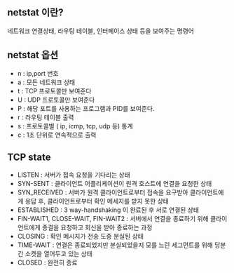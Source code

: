  ## netstat 이란?
 
 네트워크 연결상태, 라우팅 테이블, 인터페이스 상태 등을 보여주는 명령어
 
 
 
 ## netstat 옵션
  - n : ip,port 번호
  - a : 모든 네트워크 상태
  - t : TCP 프로토콜만 보여준다
  - U : UDP 프로토콜만 보여준다
  - P : 해당 포트를 사용하는 프로그램과 PID를 보여준다.
  - r : 라우팅 테이블 출력
  - s : 프로토콜별 ( ip, icmp, tcp, udp 등) 통계
  - c : 1초 단위로 연속적으로 출력



##  TCP state

- LISTEN : 서버가 접속 요청을 기다리는 상태
- SYN-SENT : 클라이언트 어플리케이션이 원격 호스트에 연결을 요청한 상태
- SYN_RECEIVED : 서버가 원격 클라이언트로부터 접속을 요구받아 클라이언트에게 응답 후, 클라이언트로부터 확인 메세지를 받지 못한 상태
- ESTABLISHED : 3 way-handshaking 이 완료된 후 서로 연결된 상태
- FIN-WAIT1, CLOSE-WAIT, FIN-WAIT2 : 서버에서 연결을 종료하기 위해 클라이언트에게 종결을 요청하고 회신을 받아 종료하는 과정
- CLOSING : 확인 메시지가 전송 도중 분실된 상태
- TIME-WAIT : 연결은 종료되었지만 분실되었을지 모를 느린 세그먼트를 위해 당분간 소켓을 열어두고 있는 상태
- CLOSED : 완전히 종료


